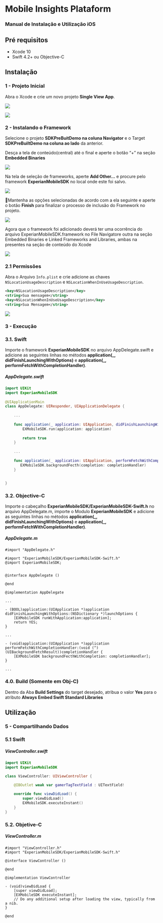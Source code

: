 # Mobile Insights Plataform

### Manual de Instalação e Utilização iOS

## Pré requisitos

- Xcode 10
- Swift 4.2+ ou Objective-C


## Instalação

### 1 - Projeto Inicial

Abra o Xcode e crie um novo projeto **Single View App**.

![](./assets/img/img_01_01.png)

![](./assets/img/img_01_02.png)


### 2 - Instalando o Framework

Selecione o projeto **SDKPreBuitDemo na coluna Navigator** e o Target **SDKPreBuiltDemo na coluna ao lado** da anterior.

Desça a tela de conteúdo(central) até o final e aperte o botão “+” na seção **Embedded Binaries**

![](./assets/img/img_02_01.png)


Na tela de seleção de frameworks, aperte **Add Other…** e procure pelo framework **ExperianMobileSDK** no local onde este foi salvo.

![](./assets/img/img_02_02.png)

Mantenha as opções selecionadas de acordo com a ela seguinte e aperte o botão **Finish** para finalizar o processo de inclusão do Framework no projeto.

![](./assets/img/img_02_03.png)


Agora que o framework foi adicionado deverá ter uma ocorrência do arquivo ExperianMobileSDK.framework no File Navigatore outra na seção Embedded Binaries e Linked Frameworks and Libraries, ambas na presentes na seção de conteúdo do Xcode

![](./assets/img/img_02_04.png)

### 2.1 Permissões

Abra o Arquivo `Info.plist` e crie adicione as chaves `NSLocationUsageDescription` e `NSLocationWhenInUseUsageDescription`.

```xml
<key>NSLocationUsageDescription</key>
<string>Sua mensagem</string>
<key>NSLocationWhenInUseUsageDescription</key>
<string>Sua Mensagem</string>
```

![](./assets/img/permission.png)


### 3 - Execução

### 3.1. Swift

Importe o framework **ExperianMobileSDK** no arquivo AppDelegate.swift e adicione as seguintes linhas no métodos **application(\_, didFinishLaunchingWithOptions)** e **application(\_, performFetchWithCompletionHandler)**.


##### AppDelegate.swift

```swift
import UIKit
import ExperianMobileSDK
 
@UIApplicationMain
class AppDelegate: UIResponder, UIApplicationDelegate {
 
    ...
 
    func application(_ application: UIApplication, didFinishLaunchingWithOptions launchOptions: [UIApplication.LaunchOptionsKey: Any]?) -> Bool {
        EXMobileSDK.run(application: application)
 
        return true
    }
 
    ... 
 
    func application(_ application: UIApplication, performFetchWithCompletionHandler completionHandler: @escaping (UIBackgroundFetchResult) -> Void) {
       EXMobileSDK.backgroundFecth(completion: completionHandler)
    }
 
 
}

```

### 3.2. Objective-C

Importe o cabeçalho **ExperianMobileSDK/ExperianMobileSDK-Swift.h** no arquivo AppDelegate.m, importe o Modulo **ExperianMobileSDK** e adicione as seguintes linhas no métodos **application(\_, didFinishLaunchingWithOptions)** e **application(\_, performFetchWithCompletionHandler)**.


##### AppDelegate.m

```objc
#import "AppDelegate.h"
 
#import "ExperianMobileSDK/ExperianMobileSDK-Swift.h"
@import ExperianMobileSDK;
 
 
@interface AppDelegate ()
 
@end
 
@implementation AppDelegate
 
...
 
- (BOOL)application:(UIApplication *)application didFinishLaunchingWithOptions:(NSDictionary *)launchOptions {
    [EXMobileSDK runWithApplication:application];
    return YES;
}
 
...
 
- (void)application:(UIApplication *)application performFetchWithCompletionHandler:(void (^)(UIBackgroundFetchResult))completionHandler {
    [EXMobileSDK backgroundFecthWithCompletion: completionHandler];
}
 
...

```

### 4.0. Build (Somente em Obj-C)

Dentro da Aba **Build Settings** do target desejado, atribua o valor **Yes** para o atributo **Always Embed Swift Standard Libraries**

[](./assets/img/img_04_03.png)


## Utilização

### 5 - Compartilhando Dados


### 5.1 Swift

##### ViewController.swift

```swift
import UIKit
import ExperianMobileSDK

class ViewController: UIViewController {
    
    @IBOutlet weak var gamerTagTextField : UITextField!

    override func viewDidLoad() {
        super.viewDidLoad()
        EXMobileSDK.executeInstant()
    }    
}
```

### 5.2. Objetive-C

##### ViewController.m

```objc
#import "ViewController.h"
#import "ExperianMobileSDK/ExperianMobileSDK-Swift.h"

@interface ViewController ()

@end

@implementation ViewController

- (void)viewDidLoad {
    [super viewDidLoad];
    [EXMobileSDK executeInstant];
    // Do any additional setup after loading the view, typically from a nib.
}

@end
```